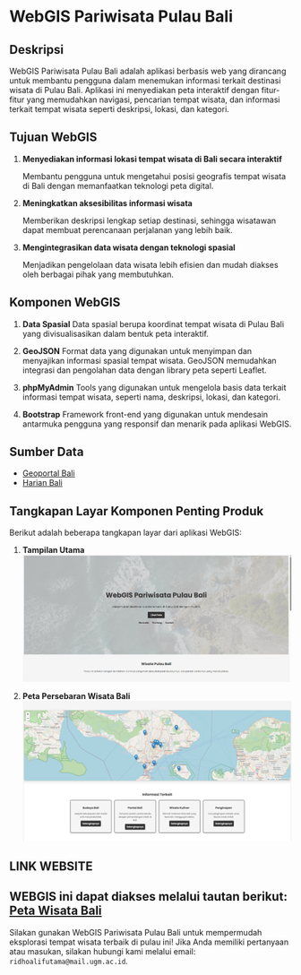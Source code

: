 # WebGIS Pariwisata Pulau Bali

## Deskripsi
WebGIS Pariwisata Pulau Bali adalah aplikasi berbasis web yang dirancang untuk membantu pengguna dalam menemukan informasi terkait destinasi wisata di Pulau Bali. Aplikasi ini menyediakan peta interaktif dengan fitur-fitur yang memudahkan navigasi, pencarian tempat wisata, dan informasi terkait tempat wisata seperti deskripsi, lokasi, dan kategori.

## Tujuan WebGIS
1. **Menyediakan informasi lokasi tempat wisata di Bali secara interaktif**
   
   Membantu pengguna untuk mengetahui posisi geografis tempat wisata di Bali dengan memanfaatkan teknologi peta digital.

2. **Meningkatkan aksesibilitas informasi wisata**
   
   Memberikan deskripsi lengkap setiap destinasi, sehingga wisatawan dapat membuat perencanaan perjalanan yang lebih baik.

3. **Mengintegrasikan data wisata dengan teknologi spasial**
   
   Menjadikan pengelolaan data wisata lebih efisien dan mudah diakses oleh berbagai pihak yang membutuhkan.

## Komponen WebGIS
1. **Data Spasial**
   Data spasial berupa koordinat tempat wisata di Pulau Bali yang divisualisasikan dalam bentuk peta interaktif.

2. **GeoJSON**
   Format data yang digunakan untuk menyimpan dan menyajikan informasi spasial tempat wisata. GeoJSON memudahkan integrasi dan pengolahan data dengan library peta seperti Leaflet.

3. **phpMyAdmin**
   Tools yang digunakan untuk mengelola basis data terkait informasi tempat wisata, seperti nama, deskripsi, lokasi, dan kategori.

4. **Bootstrap**
   Framework front-end yang digunakan untuk mendesain antarmuka pengguna yang responsif dan menarik pada aplikasi WebGIS.

## Sumber Data
- [Geoportal Bali](https://geoportal.bali.go.id/#/)
- [Harian Bali](https://balikoran.bali.com/read/2023/02/18/510/1126656/7-kawasan-wisata-di-pulau-bali)

## Tangkapan Layar Komponen Penting Produk
Berikut adalah beberapa tangkapan layar dari aplikasi WebGIS:

1. **Tampilan Utama**  
   ![Tampilan Utama](img/halaman_utama.png)

2. **Peta Persebaran Wisata Bali**  
   ![Peta Persebaran](img/halaman_peta.png)


## LINK WEBSITE
WEBGIS ini dapat diakses melalui tautan berikut:  
 **[Peta Wisata Bali](https://github.com/RydhX/RESPONSI-PGWEB---RIDHO)**  
---

Silakan gunakan WebGIS Pariwisata Pulau Bali untuk mempermudah eksplorasi tempat wisata terbaik di pulau ini! Jika Anda memiliki pertanyaan atau masukan, silakan hubungi kami melalui email: `ridhoalifutama@mail.ugm.ac.id`.
